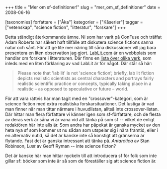 +++
title = "Mer om sf-definitioner!"
slug = "mer_om_sf_definitioner"
date = 2008-06-16

[taxonomies]
forfattare = ["Åka"]
kategorier = ["Kåserier"]
taggar = ["vetenskap", "science fiction", "litteratur", "forskare"]
+++

Detta ständigt återkommande ämne. Ni som har varit på ConFuse och träffat Adam Roberts har säkert haft tillfälle att diskutera science fictions sanna natur och sånt. För att ge lite mer näring till såna diskussioner vill jag bara presentera en liten observation jag gjort. <a href="http://lablit.com">LabLit.com</a> är en webbplats som handlar om forskare i litteraturen. Där finns en <a href="http://lablit.com/the_list">lista över olika verk</a>, som inleds med en liten förklaring av vad LabLit är för något. Där står så här:



<blockquote>Please note that 'lab lit' is not 'science fiction’; briefly, lab lit fiction depicts realistic scientists as central characters and portrays fairly realistic scientific practice or concepts, typically taking place in a realistic – as opposed to speculative or future – world.</blockquote>

För att vara rättvis har man tagit med en "crossover"-kategori, som är science fiction med extra realistiska forskarsituationer. Det lustiga är vad man finner när man tittar närmare i huvudlistan, alltså inte crossover-listan. Där hittar man flera författare vi känner igen som sf-författare, och de flesta av deras verk är såna vi är vana vid att tänka på som sf -- vilket de enligt redaktören här inte alls är. Som andra har påpekat är ganska mycket av den heta nya sf som kommer ut nu sådan som utspelar sig i nära framtid, eller i en alternativ nutid, så det är kanske inte så konstigt att gränserna är flytande. Fast det är ganska intressant att tänka på. <em>Antarctica</em> av Stan Robinson, <em>Lust</em> av Geoff Ryman -- inte science ficton?

Det är kanske här man hittar nyckeln till att introducera sf för folk som inte gillar sf: böcker som inte är så som de föreställer sig att science fiction är.
